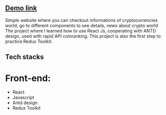 
## [Demo link](https://countryapi1995.netlify.app/)
Simple website where you can checkout informations of cryptocurrencies world, go to different components to see details, news about crypto world
The project where I learned how to use React Js, cooperating with ANTD design, used with rapid API coinranking. 
This project is also the first step to practice Redux Toolkit.

## Tech stacks

# Front-end:
+ React 
+ Javascript    
+ Antd design
+ Redux Toolkit



